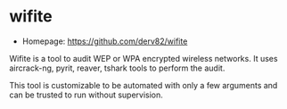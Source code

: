 # wifite

* Homepage: https://github.com/derv82/wifite

Wifite is a tool to audit WEP or WPA encrypted wireless networks. It uses
 aircrack-ng, pyrit, reaver, tshark tools to perform the audit.

 This tool is customizable to be automated with only a few arguments and
 can be trusted to run without supervision.
